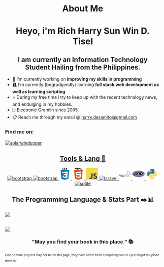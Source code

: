 <h1 align="center"> About Me </h1> 

<h1 align="center"> Heyo, i'm Rich Harry Sun Win D. Tisel
 </h1> 
<h2 align="center">I am currently an Information Technology Student Hailing from the Philippines.</h2>

- 🔧 I’m currently working on <b> improving my skills in programming </b>
- 🪦 I’m currently (begrudgendly) learning <b> full stack web development as well as learning scripting </b>
- ⚡ During my free time i try to keep up with the recent technology news, and endulging in my hobbies.
- 🗄️ Electronic Gremlin since 2005.
- 📋 Reach me through my email @ harry.desamito@gmail.com
<p align="left" dir="auto">
<h3 class="heading-element" align="left" dir="auto">Find me on:</h3>
 <a href="https://www.facebook.com/solarwindupper/" rel="nofollow">
<img align="center" src="https://raw.githubusercontent.com/rahuldkjain/github-profile-readme-generator/master/src/images/icons/Social/facebook.svg" alt="solarwindupper" height="50" width="40" style="max-width: 100%; ">
</p>
 <h2 align="center"> Tools & Lang 💌
 </h2> 
  <p align="center">
     <a href="https://code.visualstudio.com/" rel="nofollow">
    <img src="https://devicon-website.vercel.app/api/vscode/original.svg" alt="bootstrap" width="40" height="40" style="max-width: 100%;">
  </a>
  <a href="https://getbootstrap.com" rel="nofollow">
    <img src="https://getbootstrap.com/docs/5.0/assets/brand/bootstrap-logo.svg" alt="bootstrap" width="40" height="40" style="max-width: 100%;">
  </a>
  <a href="https://www.w3schools.com/css/" rel="nofollow">
    <img src="https://raw.githubusercontent.com/devicons/devicon/master/icons/css3/css3-original-wordmark.svg" alt="css3" width="40" height="40" style="max-width: 100%;">
  </a>
  <a href="https://www.w3.org/html/" rel="nofollow">
    <img src="https://raw.githubusercontent.com/devicons/devicon/master/icons/html5/html5-original-wordmark.svg" alt="html5" width="40" height="40" style="max-width: 100%;">
  </a>
  <a href="https://developer.mozilla.org/en-US/docs/Web/JavaScript" rel="nofollow">
    <img src="https://raw.githubusercontent.com/devicons/devicon/master/icons/javascript/javascript-original.svg" alt="javascript" width="40" height="40" style="max-width: 100%;">
  </a>
  <a href="https://laravel.com/" rel="nofollow">
    <img src="https://laravel.com/img/logomark.min.svg" alt="laravel" width="40" height="40" style="max-width: 100%;">
  </a>
  <a href="https://www.mysql.com/" rel="nofollow">
    <img src="https://raw.githubusercontent.com/devicons/devicon/master/icons/mysql/mysql-original-wordmark.svg" alt="mysql" width="40" height="40" style="max-width: 100%;">
  </a>
  <a href="https://www.php.net" rel="nofollow">
    <img src="https://raw.githubusercontent.com/devicons/devicon/master/icons/php/php-original.svg" alt="php" width="40" height="40" style="max-width: 100%;">
  </a>
  <a href="https://www.python.org" rel="nofollow">
    <img src="https://raw.githubusercontent.com/devicons/devicon/master/icons/python/python-original.svg" alt="python" width="40" height="40" style="max-width: 100%;">
  </a>
  <a href="https://www.sqlite.org/" rel="nofollow">
    <img src="https://www.vectorlogo.zone/logos/sqlite/sqlite-icon.svg" alt="sqlite" width="40" height="40" style="max-width: 100%;">
  </a>
</p>

  
<h2 align="center"> The Programming Language & Stats Part ✒️📊
 </h2> 
 
<a href="https://github.com/SolWIND3/github-readme-stats">
  <img height=200 align="center" src="https://github-readme-stats.vercel.app/api?username=SolWIND3&theme=cobalt" />
</a>
<h2></h2>
<a href="https://github.com/SolWIND3/convoychat">
  <img height=200 align="center" src="https://github-readme-stats.vercel.app/api/top-langs?username=SolWIND3&layout=compact&langs_count=8&card_width=200&theme=cobalt" />
</a>


<h3 align="center"> "May you find your book in this place." 📚
</h3>

<sup><sub>One or more projects may not be on this page, they have either been completely lost or i just forgot to upload them lol</sub></sup>
 
<!--
**SolWIND3/SolWIND3** is a ✨ _special_ ✨ repository because its `README.md` (this file) appears on your GitHub profile.

Here are some ideas to get you started:

- 🔭 I’m currently working on ...
- 🌱 I’m currently learning ...
- 👯 I’m looking to collaborate on ...
- 🤔 I’m looking for help with ...
- 💬 Ask me about ...
- 📫 How to reach me: ...
- 😄 Pronouns: ...
- ⚡ Fun fact: ...
-->
